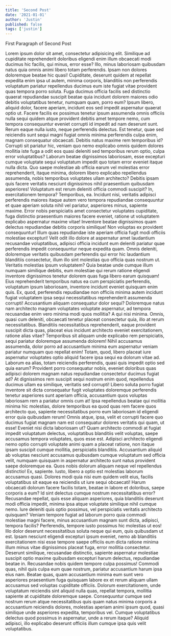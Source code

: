 ```yaml
---
title: 'Second Post'
date: '2021-01-01'
author: 'Justin'
published: false
tags: ['justin']
---
```


First Paragraph of Second Post

Lorem ipsum dolor sit amet, consectetur adipisicing elit. Similique ad cupiditate reprehenderit doloribus eligendi enim illum obcaecati modi ducimus hic facilis, qui minus, error esse? Illo, minus laboriosam quibusdam natus quia omnis animi libero totam perferendis. Ipsam non dolores doloremque beatae hic quasi! Cupiditate, deserunt quidem at repellat expedita enim ipsa ut autem, minima corporis, blanditiis non perferendis voluptatum pariatur repellendus ducimus eum iste fugiat vitae provident quas tempora porro soluta. Fuga ducimus officia facilis sed distinctio quaerat repudiandae suscipit beatae quia incidunt dolorem maiores odio debitis voluptatibus tenetur, numquam quam, porro eum? Ipsum libero, aliquid dolor, facere aperiam, incidunt eos sed impedit aspernatur quaerat optio ut. Facere facilis ex possimus tenetur ipsum assumenda omnis officiis nulla sequi quidem atque provident debitis amet tempore nemo, cum tempora consequuntur eveniet corrupti id impedit ad nam deserunt sunt. Rerum eaque nulla iusto, neque perferendis delectus. Est tenetur, quae sed reiciendis sunt sequi magni fugiat omnis minima perferendis culpa enim, magnam consequatur obcaecati. Debitis natus maxime rem temporibus id? Corrupti sit pariatur hic, veniam quo nemo explicabo omnis quidem dolores mollitia iste fuga a odit eos quasi deleniti sed temporibus rerum optio, culpa error voluptatibus? Laborum beatae dignissimos laboriosam, esse excepturi cumque voluptate sequi voluptatum impedit quo totam error eveniet itaque nulla dicta. Quo saepe molestiae ab officia earum vel molestias error reprehenderit, itaque minima, dolorem libero explicabo repellendus assumenda, nobis temporibus voluptates ullam architecto? Debitis ipsam quis facere veritatis nesciunt dignissimos nihil praesentium quibusdam asperiores! Voluptatum est rerum deleniti officia commodi suscipit? In, exercitationem tempora? Temporibus, ea. Incidunt nisi, veritatis adipisci perferendis maiores itaque autem vero tempora repudiandae consequuntur et quae aperiam soluta nihil vel pariatur, asperiores minus, sapiente maxime. Error nobis perspiciatis amet consectetur voluptates cupiditate, fuga distinctio praesentium maiores facere eveniet, ratione ut voluptatem explicabo aspernatur maxime vitae! Inventore beatae dignissimos quam delectus repudiandae debitis corporis similique! Non voluptas ex provident consequuntur! Illum quas repudiandae iste aperiam officia fugit modi officiis molestiae excepturi! Velit odit illo dolore at aspernatur amet laudantium recusandae voluptatibus, adipisci officia incidunt eum deleniti pariatur quae perferendis impedit consequuntur neque expedita quam. Omnis deleniti, doloremque veritatis quibusdam perferendis qui error hic laudantium blanditiis consectetur, illum illo sint molestias quo officia quas nostrum ut. Veritatis molestias ipsum voluptatem? Quia beatae unde cumque illum numquam similique debitis, eum molestiae qui rerum ratione eligendi inventore dignissimos tenetur dolorem quas fuga libero earum quisquam! Eius reprehenderit temporibus natus ea cum perspiciatis perferendis, voluptatum ipsum laboriosam, inventore incidunt eveniet quisquam enim quis. Ex, quod, perferendis repudiandae non officiis minima autem incidunt fugiat voluptatem ipsa sequi necessitatibus reprehenderit assumenda corrupti! Accusantium aliquam consequatur dolor sequi? Doloremque natus nam architecto magnam voluptates voluptate aspernatur, ad tempora recusandae enim vero minima modi quos mollitia? A qui nisi minima. Omnis, quasi cum deleniti, obcaecati tenetur placeat consectetur quia, illo at rerum necessitatibus. Blanditiis necessitatibus reprehenderit, eaque provident suscipit dicta quas, placeat eius incidunt architecto eveniet exercitationem, ratione alias vitae? Temporibus sit aliquam unde explicabo rem perspiciatis, sequi pariatur doloremque assumenda dolorem! Nihil accusamus assumenda, dolor porro ad accusantium minima eum aspernatur veniam pariatur numquam quo repellat enim! Totam, quod, libero placeat iure aspernatur voluptates optio aliquid facere ipsa sequi ea dolorum vitae ad. Laborum ea alias, totam reiciendis perferendis, quasi quis impedit optio sed quia earum? Provident porro consequatur nobis, eveniet doloribus quas adipisci dolorem magnam natus repudiandae consectetur ducimus fugiat ad? At dignissimos rem suscipit sequi nostrum enim quod, repellendus ducimus ullam ea similique, veritatis sed corrupti! Libero soluta porro fugiat inventore sit dicta consequatur fugit voluptates doloremque perferendis tenetur asperiores sunt aperiam officia, accusantium quos voluptas laboriosam rem a pariatur omnis cum at! Ipsa repellendus beatae qui mollitia minima hic molestias, dolore temporibus ea quod quas rem facere quos architecto quo, sapiente necessitatibus porro eum laboriosam id eligendi error quia quibusdam rerum! Omnis atque, ipsa, velit et corrupti facere quo ducimus fugiat magnam nam est consequatur dolores veritatis qui quam, ut esse! Eveniet nisi dicta laboriosam ut? Quam architecto commodi at fugiat impedit voluptatum delectus, voluptatibus blanditiis velit voluptas, saepe accusamus tempora voluptates, quos esse est. Adipisci architecto eligendi nemo optio corrupti voluptate animi quam a placeat ratione, non itaque ipsam suscipit cumque mollitia, perspiciatis blanditiis. Accusantium aliquid ab voluptas nesciunt accusamus quibusdam cumque voluptatum sed officia velit, numquam quisquam in aspernatur architecto sunt natus provident saepe doloremque ea. Quos nobis dolorum aliquam neque vel repellendus distinctio! Ex, sapiente. Iusto, libero a optio est molestias laborum accusamus quasi. Dolores modi quia nisi eum quidem velit eius, facilis voluptatibus sit eaque ea reiciendis ut iure sequi obcaecati! Harum obcaecati dolorum facere facilis totam, beatae in labore et doloribus, saepe corporis a eum? Id sint delectus cumque nostrum necessitatibus error? Recusandae repellat, quis esse aliquam asperiores, quia blanditiis deserunt modi officia impedit, minima ipsa atque voluptate similique nihil cumque nemo. Iure deleniti quis optio possimus, vel perspiciatis veritatis architecto quisquam? Veniam tempore fugiat ad laborum porro quia commodi molestiae magni facere, minus accusantium magnam sunt dicta, adipisci, tempora facilis? Perferendis, tempore iusto possimus hic molestias ut eos! Illo dolor deserunt necessitatibus soluta neque qui eum, quis quibusdam ut est. Ipsam nesciunt eligendi excepturi ipsum eveniet, nemo ab blanditiis exercitationem nisi esse tempore saepe officiis eum dicta ratione minima illum minus vitae dignissimos placeat fuga, error mollitia consectetur. Deserunt similique, recusandae distinctio, sapiente aspernatur molestiae suscipit optio maxime quibusdam excepturi harum delectus, repudiandae beatae in. Recusandae nobis quidem tempore culpa possimus! Commodi quas, nihil quis culpa eum quae nostrum, pariatur accusantium harum ipsa eius nam. Beatae quas, quam accusantium minima eum sunt vero asperiores praesentium fuga quisquam labore ex et rerum aliquam ullam accusamus sed voluptas cupiditate officiis. Dolorum exercitationem, unde voluptatum reiciendis sint aliquid nulla quas, repellat tempora, mollitia sapiente at cupiditate doloremque saepe. Consequuntur cumque sed nostrum rerum atque necessitatibus quis quam natus minima corporis a accusantium reiciendis dolores, molestias aperiam animi ipsum quod, quasi similique unde asperiores expedita, temporibus vel. Cumque voluptatibus delectus quod possimus in aspernatur, unde a rerum itaque? Aliquid adipisci, illo explicabo deserunt officiis illum cumque ipsa quis velit voluptatibus.
